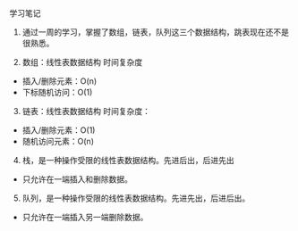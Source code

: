 学习笔记
1. 通过一周的学习，掌握了数组，链表，队列这三个数据结构，跳表现在还不是很熟悉。

2. 数组：线性表数据结构
时间复杂度
-  插入/删除元素：O(n)
- 下标随机访问：O(1)

3. 链表：线性表数据结构
时间复杂度：
- 插入/删除元素：O(1)
- 随机访问元素：O(n)

4. 栈，是一种操作受限的线性表数据结构。先进后出，后进先出
- 只允许在一端插入和删除数据。

5. 队列，是一种操作受限的线性表数据结构。先进先出，后进后出。
- 只允许在一端插入另一端删除数据。